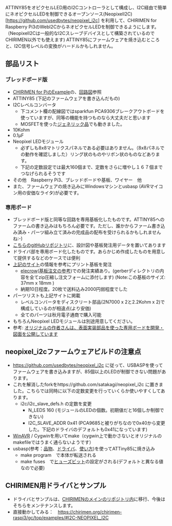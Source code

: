 ATTINY85をオピクセルLED用のI2Cコントローラとして構成し、I2C経由で簡単にネオピクセルLEDを制御できるオープンソース(NeopixelI2C)[https://github.com/usedbytes/neopixel_i2c] を利用して、CHIRIMEN for Raspberry Pi3のWebI2CからネオピクセルLEDを制御できるようにします。（NeopixelI2Cは一般的なI2Cスレーブデバイスとして構築されているのでCHIRIMEN以外でも使えます)
ATTINY85にファームウェアを焼き込むところと、I2C信号レベルの変換がハードルかもしれません。

## 部品リスト

### ブレッドボード版
* [CHIRIMEN for PiのExample](https://chirimen.org/chirimen-raspi3/gc/top/examples/#I2C-NEOPIXEL_I2C)の、[回路図](https://chirimen.org/chirimen-raspi3/gc/contrib/examples/i2c-NEOPIXEL_I2C/NEOPIXEL_I2C.png)参照
* ATTINY85 (下記のファームウェアを書き込んだもの)
* I2Cレベルコンバータ
    * 下コメント欄の配線図ではsparkfun PCA9306ブレークアウトボードを使っていますが、同等の機能を持つものなら大丈夫だと思います
    * MOSFETを使った[ジェネリック品](https://www.amazon.co.jp/s?k=I2C+ロジックレベル変換)でも動きました。
* 10Kohm
* 0.1μF
* Neopixel LEDモジュール
    * 必ずしも8x8マトリクスパネルである必要はありません。（8x8パネルでの動作を確認しました）リング状のものやリボン状のものなどあります。
    * 下記の定数設定では最大160個まで、定数をさらに増やし１６７個までつなげられるそうです
* その他　Raspberry Pi3、ブレッドボードや基板、ワイヤー　他
* また、ファームウェアの焼き込みにWindowsマシンとusbasp (AVRマイコン用の安価なライタ)が必要です。

### 専用ボード
* ブレッドボード版と同等な回路を専用基板化したものです。ATTINY85へのファームの書き込みはもちろん必要です。ただし、誰かからファーム書き込み済み・パーツ組み立て済みの完成品の配布を受けられるかもしれませんね:-)
* [こちらのgitHubリポジトリ](https://github.com/chirimen-oh/accessories/tree/master/others/neopixel_i2c_TH)に、設計図や基板発注用データを置いてあります
* ドライバ部を専用ボード化したものです。あらかじめ作成したものを用意して提供するなどのケースでは便利
* [上記のサイト](https://github.com/chirimen-oh/accessories/tree/master/others/neopixel_i2c_TH)の情報を参考にプリント基板を発注
    * [elecrow](https://www.elecrow.com/pcb-manufacturing.html)([基板注文の参考](http://inopage.com/2019/03/25/kicad%E3%81%A7%E3%83%97%E3%83%AA%E3%83%B3%E3%83%88%E5%9F%BA%E6%9D%BF%E3%82%92%E4%BD%9C%E3%81%A3%E3%81%A6elecrow%E3%81%95%E3%82%93%E3%81%AB%E6%B3%A8%E6%96%87/#elecrow%E3%81%AB%E6%B3%A8%E6%96%87))での発注実績あり。(gerberディレクトリの内容を全てzip圧縮し注文フォームに添付します) (Note:この基板のサイズ: 37mm x 18mm )
    * 納期10日程度。20枚で送料込み2000円弱程度でした
* パーツリストも上記サイトに掲載
    * レベルコンバータをディスクリート部品(2N7000 x 2と2.2Kohm x 2)で構成しているのが相違点(より安価)
    * 全てのパーツは秋月電子通商で購入可能
* もちろんNeopixel LEDモジュールは別途用意してください。
* 参考: [オリジナルの作者さんは、表面実装部品を使った専用ボードを開発・図面を公開しています ](https://hackaday.io/project/8516-picopixel)

## neopixel_i2cファームウェアビルドの注意点
* https://github.com/usedbytes/neopixel_i2c に従って、USBASPを使ってファームウェアを書き込みますが、85個以上のLEDが制御できない問題があります。
* これを解消したforkをhttps://github.com/satakagi/neopixel_i2c に置きました。こちらでは同時に以下の定数変更を行っていくらか使いやすくしてあります。
    * i2c/i2c_slave_defs.h の定数を変更
        * N_LEDS 160 (モジュールのLEDの個数。初期値だと16個しか制御できない)
        * I2C_SLAVE_ADDR 0x41 (PCA9685と被りがちなので0x40から変更した。下記のドライバのデフォルトも0x41になっています)
* [WinAVR](https://sourceforge.net/projects/winavr/) / Cygwinを用いてmake（cygwin上で動かさないとオリジナルのmakefileではうまく通らないようです）
* usbasp(参考：[品物](https://www.amazon.co.jp/s?k=usbasp)、[ドライバ](https://ht-deko.com/arduino/usbasp.html#03)、[使い方](http://ryusendo.rdy.jp/?p=177))を使ってATTiny85に焼き込み
    * make program　で本体が転送される
    * make fuses　で[ヒューズビット](http://startelc.com/AVR/Avr_3Wfuse.html)の設定がされる(デフォルトと異なる値なので必要)
    
 ## CHIRIMEN用ドライバとサンプル
* ドライバとサンプルは、[CHIRIMENのメインのリポジトリ内](https://github.com/chirimen-oh/chirimen-raspi3/tree/master/gc/contrib/examples/i2c-NEOPIXEL_I2C)に移行、今後はそちらをメンテナンスします。
* 直接動かしてみる：　https://chirimen.org/chirimen-raspi3/gc/top/examples/#I2C-NEOPIXEL_I2C
